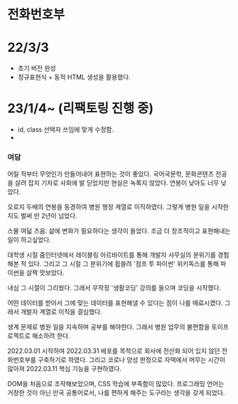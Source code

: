 # 전화번호부

# 22/3/3
- 초기 버전 완성
- 정규표현식 + 동적 HTML 생성을 활용했다.

# 23/1/4~ (리팩토링 진행 중)
- id, class 선택자 쓰임에 맞게 수정함.
- 


### 여담 
어릴 적부터 무엇인가 만들어내어 표현하는 것이 좋았다.
국어국문학, 문화콘텐츠 전공을 살려 잡지 기자로 사회에 발 딛었지만 현실은 녹록지 않았다.
연봉이 낮아도 너무 낮았다.

오로지 두배의 연봉을 동경하여 병원 행정 계열로 이직하였다.
그렇게 병원 일을 시작한지도 벌써 만 2년이 넘었다.

스물 여덟 즈음. 삶에 변화가 필요하다는 생각이 들었다.
조금 더 창조적이고 표현해내는 일이 하고싶었다.

대학생 시절 줌인터넷에서 레이블링 아르바이트를 통해
개발자 사무실의 분위기를 경험해본 적 있다.
그리고 그 시절 그 분위기에 휩쓸려
'점프 투 파이썬' 위키독스를 통해 파이썬을 살짝 맛보았다.

내심 그 시절이 그리웠다. 그래서 무작정
'생활코딩' 강의를 들으며 코딩을 시작했다.

어떤 데이터를 받아서 그에 맞는 데이터를
표현해낼 수 있다는 점이 나를 매료시켰다.
그래서 개발자 계열로 이직을 결심했다.

생계 문제로 병원 일을 지속하며 공부를 해야한다.
그래서 병원 업무의 불편함을 토이프로젝트로 해소하려 한다.

2022.03.01 시작하여 2022.03.31 배포를 목적으로
회사에 전산화 되어 있지 않던 전화번호부를 구축하기로 하였다.
그리고 코로나 양성 판정으로 자택에서 머무는 시간이 많아져
2022.03.11 핵심 기능을 구현하였다.

DOM을 처음으로 조작해보았으며, CSS 학습에 부족함이 많았다.
프로그래밍 언어는 거창한 것이 아닌 만국 공통어로서,
나를 편하게 해주는 도구라는 생각을 갖게 되었다.
